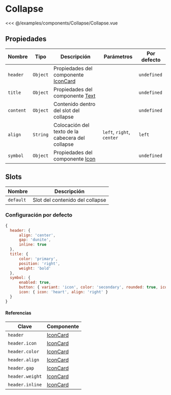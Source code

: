 # Collapse

<Preview>
  <template slot="demo">
    <components-Collapse-Collapse />
  </template>
  
  <<< @/examples/components/Collapse/Collapse.vue
</Preview>

## Propiedades

| Nombre    | Tipo     | Descripción                                            |  Parámetros                | Por defecto |
|-----------|----------|--------------------------------------------------------|----------------------------|-------------|
| `header`  | `Object` | Propiedades del componente [IconCard](./icon-card.md)  |                            | `undefined` |
| `title`   | `Object` | Propiedades del componente [Text](./text.md)           |                            | `undefined` |
| `content` | `Object` | Contenido dentro del slot del collapse                 |                            | `undefined` |
| `align`   | `String` | Colocación del texto de la cabecera del collapse       | `left`, `right`, `center`  | `left`      |
| `symbol`  | `Object` | Propiedades del componente [Icon](./icon.md)           |                            | `undefined` |

## Slots

| Nombre    | Descripción                     |
|-----------|---------------------------------|
| `default` | Slot del contenido del collapse |

### Configuración por defecto

```js
{
  header: {
      align: 'center',
      gap: 'dunite',
      inline: true
  },
  title: {
      color: 'primary',
      position: 'right',
      weight: 'bold'
  },
  symbol: {
      enabled: true,
      button: { variant: 'icon', color: 'secondary', rounded: true, icon: true, size: 'dunite' },
      icon: { icon: 'heart', align: 'right' }
  }
}
```

#### Referencias

| Clave                | Componente                  |
|----------------------|-----------------------------|
| `header`             | [IconCard](./icon-card.md)  |
| `header.icon`        | [IconCard](./icon-card.md)  |
| `header.color`       | [IconCard](./icon-card.md)  |
| `header.align`       | [IconCard](./icon-card.md)  |
| `header.gap`         | [IconCard](./icon-card.md)  |
| `header.weight`      | [IconCard](./icon-card.md)  |
| `header.inline`      | [IconCard](./icon-card.md)  |
